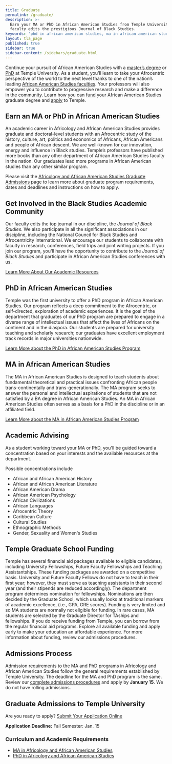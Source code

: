 ```yaml
---
title: Graduate
permalink: /graduate/
description: >-
  Earn your MA or PhD in African American Studies from Temple University. Our
  faculty edits the prestigious Journal of Black Studies.
keywords: 'phd in african american studies, ma in african american studies, advising, admissions, graduate school funding'
layout: tla_page
published: true
sidebar: true
sidebar-content: /sidebars/graduate.html
---
```

Continue your pursuit of African American Studies with a [master’s degree](#ma-in-african-american-studies) or [PhD](#phd-in-african-american-studies) at Temple University. As a student, you’ll learn to take your Afrocentric perspective of the world to the next level thanks to one of the nation’s leading [African American Studies faculties](#get-involved-in-the-black-studies-academic-community). Your professors will also empower you to contribute to progressive research and make a difference in the community. Learn how you can [fund](#temple-graduate-school-funding) your African American Studies graduate degree and [apply](#admissions-process) to Temple.

## Earn an MA or PhD in African American Studies
An academic career in Africology and African American Studies provides graduate and doctoral-level students with an Afrocentric study of the history, culture, art, politics and economics of Africans, African Americans and people of African descent. We are well-known for our innovation, energy and influence in Black studies. Temple’s professors have published more books than any other department of African American Studies faculty in the nation. Our graduates lead more programs in African American studies than any other similar program.

Please visit the [Africology and African American Studies Graduate Admissions](https://liberalarts.temple.edu/admissions/graduate/african-american-studies) page to learn more about graduate program requirements, dates and deadlines and instructions on how to apply.

## Get Involved in the Black Studies Academic Community
Our faculty edits the top journal in our discipline, the _Journal of Black Studies_. We also participate in all the significant associations in our discipline, including the National Council for Black Studies and Afrocentricity International. We encourage our students to collaborate with faculty in research, conferences, field trips and joint writing projects. If you join our program, you'll have the opportunity to contribute to the _Journal of Black Studies_ and participate in African American Studies conferences with us.

[Learn More About Our Academic Resources](https://cla.temple.edu/africology-and-african-american-studies/resources/)

## PhD in African American Studies
Temple was the first university to offer a PhD program in African American Studies. Our program reflects a deep commitment to the Afrocentric, or self-directed, exploration of academic experiences. It is the goal of the department that graduates of our PhD program are prepared to engage in a diverse range of intellectual issues that affect the lives of Africans on the continent and in the diaspora. Our students are prepared for university teaching and scholarly research; our graduates have excellent employment track records in major universities nationwide.

[Learn More about the PhD in African American Studies Program](http://bulletin.temple.edu/graduate/scd/cla/africology-african-american-studies-phd/)

## MA in African American Studies
The MA in African American Studies is designed to teach students about fundamental theoretical and practical issues confronting African people trans-continentally and trans-generationally. The MA program seeks to answer the personal and intellectual aspirations of students that are not satisfied by a BA degree in African American Studies. An MA in African American Studies often serves as a basis for a PhD in the discipline or in an affiliated field.

[Learn More about the MA in African American Studies Program](http://bulletin.temple.edu/graduate/scd/cla/africology-african-american-studies-ma/)

## Academic Advising
As a student working toward your MA or PhD, you'll be guided toward a concentration based on your interests and the available resources at the department.

Possible concentrations include

- African and African American History
- African and African American Literature
- African American Drama
- African American Psychology
- African Civilizations
- African Languages
- Afrocentric Theory
- Caribbean Culture
- Cultural Studies
- Ethnographic Methods
- Gender, Sexuality and Women's Studies

## Temple Graduate School Funding
Temple has several financial aid packages available to eligible candidates, including University Fellowships, Future Faculty Fellowships and Teaching Assistantships. These funding packages are awarded on a competitive basis. University and Future Faculty Fellows do not have to teach in their first year; however, they must serve as teaching assistants in their second year (and their stipends are reduced accordingly). The department program determines nomination for fellowships. Nominations are then decided by the Graduate School, which usually looks at traditional markers of academic excellence, (i.e., GPA, GRE scores). Funding is very limited and so MA students are normally not eligible for funding. In rare cases, MA students are selected by the Graduate Director for TAships and fellowships. If you do receive funding from Temple, you can borrow from the regular financial aid programs. Explore all available funding and apply early to make your education an affordable experience. For more information about funding, review our admissions procedures.

## Admissions Process
Admission requirements to the MA and PhD programs in Africology and African American Studies follow the general requirements established by Temple University. The deadline for the MA and PhD program is the same. Review our [complete admissions procedures](https://liberalarts.temple.edu/admissions/graduate/african-american-studies) and apply by **January 15**. We do not have rolling admissions.

## Graduate Admissions to Temple University
Are you ready to apply? [Submit Your Application Online](http://www.temple.edu/grad/admissions/howtoapply.htm)

**Application Deadline:** Fall Semester: Jan. 15

### Curriculum and Academic Requirements
- [MA in Africology and African American Studies](http://bulletin.temple.edu/graduate/scd/cla/africology-african-american-studies-ma/)
- [PhD in Africology and African American Studies](http://bulletin.temple.edu/graduate/scd/cla/africology-african-american-studies-phd/)
